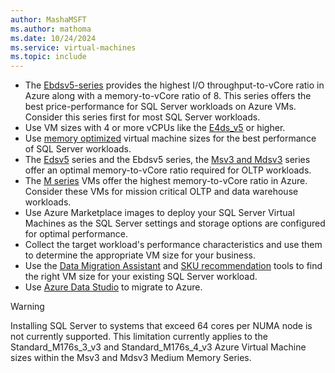 ```yaml
---
author: MashaMSFT
ms.author: mathoma
ms.date: 10/24/2024
ms.service: virtual-machines
ms.topic: include
---
```

- The [Ebdsv5-series](/azure/virtual-machines/ebdsv5-ebsv5-series#ebdsv5-series) provides the highest I/O throughput-to-vCore ratio in Azure along with a memory-to-vCore ratio of 8. This series offers the best price-performance for SQL Server workloads on Azure VMs. Consider this series first for most SQL Server workloads.
- Use VM sizes with 4 or more vCPUs like the [E4ds_v5](/azure/virtual-machines/edv5-edsv5-series#edsv5-series) or higher.
- Use [memory optimized](/azure/virtual-machines/sizes-memory) virtual machine sizes for the best performance of SQL Server workloads.
- The [Edsv5](/azure/virtual-machines/edv5-edsv5-series#edsv5-series) series and the Ebdsv5 series, the [Msv3 and Mdsv3](/azure/virtual-machines/msv3-mdsv3-medium-series) series offer an optimal memory-to-vCore ratio required for OLTP workloads.
- The [M series](../virtual-machines/windows/performance-guidelines-best-practices-vm-size.md#memory-optimized-m-series-vms) VMs offer the highest memory-to-vCore ratio in Azure. Consider these VMs for mission critical OLTP and data warehouse workloads.
- Use Azure Marketplace images to deploy your SQL Server Virtual Machines as the SQL Server settings and storage options are configured for optimal performance.
- Collect the target workload's performance characteristics and use them to determine the appropriate VM size for your business.
- Use the [Data Migration Assistant](https://www.microsoft.com/download/details.aspx?id=53595) and [SKU recommendation](/sql/dma/dma-sku-recommend-sql-db) tools to find the right VM size for your existing SQL Server workload.
- Use [Azure Data Studio](/azure/dms/tutorial-sql-server-to-virtual-machine-online-ads) to migrate to Azure.

> [!WARNING]
> Installing SQL Server to systems that exceed 64 cores per NUMA node is not currently supported. This limitation currently applies to the Standard_M176s_3_v3 and Standard_M176s_4_v3 Azure Virtual Machine sizes within the Msv3 and Mdsv3 Medium Memory Series.
> 
